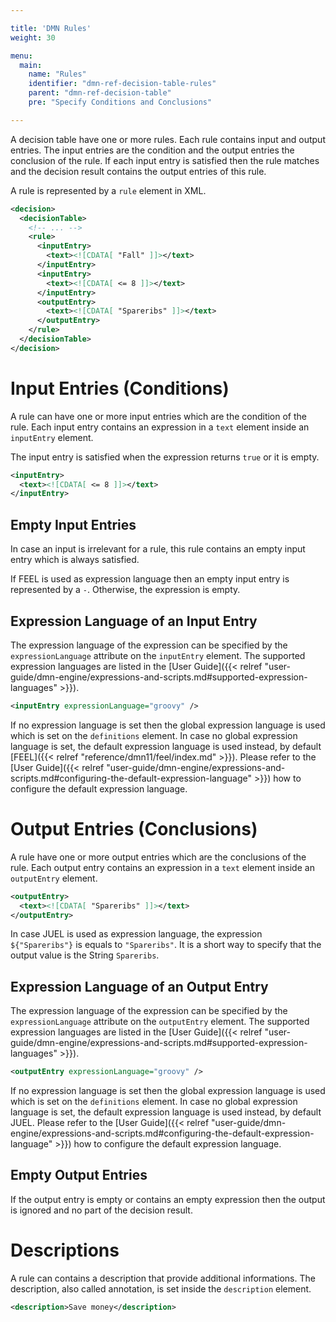 ```yaml
---

title: 'DMN Rules'
weight: 30

menu:
  main:
    name: "Rules"
    identifier: "dmn-ref-decision-table-rules"
    parent: "dmn-ref-decision-table"
    pre: "Specify Conditions and Conclusions"

---
```


A decision table have one or more rules. Each rule contains input and output entries. The input entries are the condition and the output entries the conclusion of the rule. If each input entry is satisfied then the rule matches and the decision result contains the output entries of this rule.

A rule is represented by a `rule` element in XML.
 
```xml
<decision>
  <decisionTable>
    <!-- ... -->  
    <rule>
      <inputEntry>
        <text><![CDATA[ "Fall" ]]></text>
      </inputEntry>
      <inputEntry>
        <text><![CDATA[ <= 8 ]]></text>
      </inputEntry>
      <outputEntry>
        <text><![CDATA[ "Spareribs" ]]></text>
      </outputEntry>
    </rule> 
  </decisionTable>
</decision>
```

# Input Entries (Conditions)

A rule can have one or more input entries which are the condition of the rule. Each input entry contains an expression in a `text` element inside an `inputEntry` element.

The input entry is satisfied when the expression returns `true` or it is empty.

```xml
<inputEntry>
  <text><![CDATA[ <= 8 ]]></text>
</inputEntry>
```

## Empty Input Entries

In case an input is irrelevant for a rule, this rule contains an empty input entry which is always satisfied.  

If FEEL is used as expression language then an empty input entry is represented by a `-`. Otherwise, the expression is empty.

## Expression Language of an Input Entry

The expression language of the expression can be specified by the `expressionLanguage` attribute on the `inputEntry` element. The supported expression languages are listed in the [User Guide]({{< relref "user-guide/dmn-engine/expressions-and-scripts.md#supported-expression-languages" >}}).

```xml
<inputEntry expressionLanguage="groovy" />
```

If no expression language is set then the global expression language is used which is set on the `definitions` element. In case no global expression language is set, the default expression language is used instead, by default [FEEL]({{< relref "reference/dmn11/feel/index.md" >}}). Please refer to the [User Guide]({{< relref "user-guide/dmn-engine/expressions-and-scripts.md#configuring-the-default-expression-language" >}}) how to configure the default expression language.

# Output Entries (Conclusions)

A rule have one or more output entries which are the conclusions of the rule. Each output entry contains an expression in a `text` element inside an `outputEntry` element.

```xml
<outputEntry>
  <text><![CDATA[ "Spareribs" ]]></text>
</outputEntry>
```

In case JUEL is used as expression language, the expression `${"Spareribs"}` is equals to `"Spareribs"`. It is a short way to specify that the output value is the String `Spareribs`.

## Expression Language of an Output Entry

The expression language of the expression can be specified by the `expressionLanguage` attribute on the `outputEntry` element. The supported expression languages are listed in the [User Guide]({{< relref "user-guide/dmn-engine/expressions-and-scripts.md#supported-expression-languages" >}}).

```xml
<outputEntry expressionLanguage="groovy" />
```

If no expression language is set then the global expression language is used which is set on the `definitions` element. In case no global expression language is set, the default expression language is used instead, by default JUEL. Please refer to the [User Guide]({{< relref "user-guide/dmn-engine/expressions-and-scripts.md#configuring-the-default-expression-language" >}}) how to configure the default expression language.

## Empty Output Entries

If the output entry is empty or contains an empty expression then the output is ignored and no part of the decision result. 

# Descriptions

A rule can contains a description that provide additional informations. The description, also called annotation, is set inside the `description` element.

```xml
<description>Save money</description>
```
